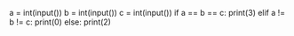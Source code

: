a = int(input())
b = int(input())
c = int(input())
if a == b == c:
    print(3)
elif a != b != c:
    print(0)
else:
    print(2)
